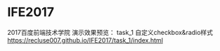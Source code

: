 # IFE2017
2017百度前端技术学院
演示效果预览：
task_1 自定义checkbox&radio样式 https://recluse007.github.io/IFE2017/task_1/index.html
